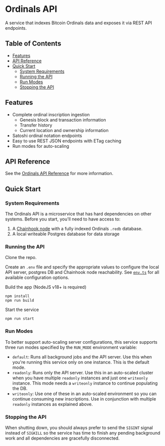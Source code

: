 # Ordinals API

A service that indexes Bitcoin Ordinals data and exposes it via REST API endpoints.

## Table of Contents

* [Features](#features)
* [API Reference](#api-reference)
* [Quick Start](#quick-start)
    * [System Requirements](#system-requirements)
    * [Running the API](#running-the-api)
    * [Run Modes](#run-modes)
    * [Stopping the API](#stopping-the-api)

## Features

* Complete ordinal inscription ingestion
    * Genesis block and transaction information
    * Transfer history
    * Current location and ownership information
* Satoshi ordinal notation endpoints
* Easy to use REST JSON endpoints with ETag caching
* Run modes for auto-scaling

## API Reference

See the [Ordinals API Reference](https://docs.hiro.so/ordinals/) for more information.

## Quick Start

### System Requirements

The Ordinals API is a microservice that has hard dependencies on other systems. Before you start,
you'll need to have access to:

1. A [Chainhook node](https://github.com/hirosystems/chainhook) with a fully indexed Ordinals
   `.redb` database.
1. A local writeable Postgres database for data storage

### Running the API

Clone the repo.

Create an `.env` file and specify the appropriate values to configure the local API server, postgres
DB and Chainhook node reachability. See
[`env.ts`](https://github.com/hirosystems/ordinals-api/blob/develop/src/env.ts) for all available
configuration options.

Build the app (NodeJS v18+ is required)
```
npm install
npm run build
```

Start the service
```
npm run start
```

### Run Modes

To better support auto-scaling server configurations, this service supports three run modes
specified by the `RUN_MODE` environment variable:

* `default`: Runs all background jobs and the API server. Use this when you're running this service
  only on one instance. This is the default mode.
* `readonly`: Runs only the API server. Use this in an auto-scaled cluster when you have multiple
  `readonly` instances and just one `writeonly` instance. This mode needs a `writeonly` instance to
  continue populating the DB.
* `writeonly`: Use one of these in an auto-scaled environment so you can continue consuming new
  inscriptions. Use in conjunction with multiple `readonly` instances as explained above.

### Stopping the API

When shutting down, you should always prefer to send the `SIGINT` signal instead of `SIGKILL` so
the service has time to finish any pending background work and all dependencies are gracefully
disconnected.